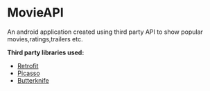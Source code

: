 # MovieAPI
An android application created using third party API to show popular movies,ratings,trailers etc.

**Third party libraries used:**

   * [Retrofit](https://square.github.io/retrofit/)
   * [Picasso](https://github.com/square/picasso)
   * [Butterknife](https://github.com/JakeWharton/butterknife)
